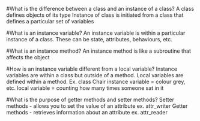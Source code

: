 #What is the difference between a class and an instance of a class?
A class defines objects of its type
Instance of class is initiated from a class that defines a particular set of variables


#What is an instance variable?
An instance variable is within a particular instance of a class. These can be state, attributes, behaviours, etc.

#What is an instance method?
An instance method is like a subroutine that affects the object


#How is an instance variable different from a local variable?
Instance variables are within a class but outside of a method.
Local variables are defined within a method.
Ex. class Chair
instance variable = colour grey, etc.
local variable = counting how many times someone sat in it

#What is the purpose of getter methods and setter methods?
Setter methods - allows you to set the value of an attribute
  ex. attr_writer
Getter methods - retrieves information about an attribute
  ex. attr_reader

